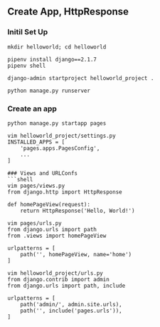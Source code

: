 ## Create App, HttpResponse 

### Initil Set Up
```shell
mkdir helloworld; cd helloworld

pipenv install django==2.1.7
pipenv shell

django-admin startproject helloworld_project .

python manage.py runserver
```

### Create an app
```shell
python manage.py startapp pages

vim helloworld_project/settings.py
INSTALLED_APPS = [
    'pages.apps.PagesConfig',
    ...
]

### Views and URLConfs
```shell
vim pages/views.py
from django.http import HttpResponse

def homePageView(request):
    return HttpResponse('Hello, World!')
```

```shell
vim pages/urls.py
from django.urls import path
from .views import homePageView

urlpatterns = [
    path('', homePageView, name='home')
]
```

```shell
vim helloworld_project/urls.py
from django.contrib import admin
from django.urls import path, include

urlpatterns = [
    path('admin/', admin.site.urls),
    path('', include('pages.urls')),
]
```